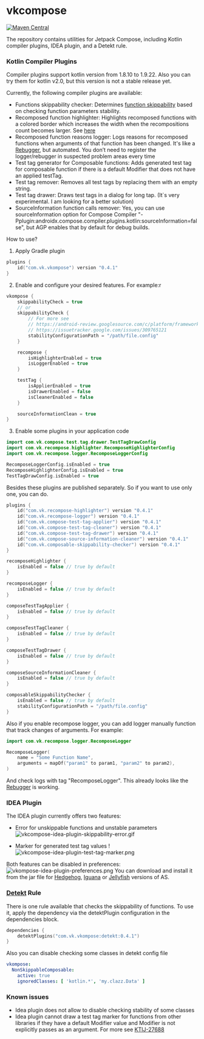 # vkcompose

[![Maven Central](https://img.shields.io/maven-central/v/com.vk.vkompose/com.vk.vkompose.gradle.plugin)](https://central.sonatype.com/search?q=vkompose)

The repository contains utilities for Jetpack Compose, including Kotlin compiler plugins, IDEA plugin, and a Detekt rule.

### Kotlin Compiler Plugins

Compiler plugins support kotlin version from 1.8.10 to 1.9.22. Also you can try them for kotlin v2.0, but this version is not a stable release yet.

Currently, the following compiler plugins are available:
- Functions skippability checker: Determines [function skippability](https://github.com/androidx/androidx/blob/androidx-main/compose/compiler/design/compiler-metrics.md#functions-that-are-restartable-but-not-skippable) based on checking function parameters stability.
- Recomposed function highlighter: Highlights recomposed functions with a colored border which increases the width when the recompositions count becomes larger. See [here](https://android-developers.googleblog.com/2022/03/play-time-with-jetpack-compose.html)
- Recomposed function reasons logger: Logs reasons for recomposed functions when arguments of that function has been changed. It's like a [Rebugger](https://github.com/theapache64/rebugger), but automated. You don’t need to register the logger/rebugger in suspected problem areas every time
- Test tag generator for Composable functions: Adds generated test tag for composable function if there is a default Modifier that does not have an applied testTag.
- Test tag remover: Removes all test tags by replacing them with an empty string.
- Test tag drawer: Draws test tags in a dialog for long tap. (It`s very experimental. I am looking for a better solution)
- SourceInformation function calls remover: Yes, you can use sourceInformation option for Compose Compiler "-Pplugin:androidx.compose.compiler.plugins.kotlin:sourceInformation=false", but AGP enables that by default for debug builds.

How to use?
1. Apply Gradle plugin
```kotlin
plugins {
    id("com.vk.vkompose") version "0.4.1"
}
```

2. Enable and configure your desired features. For example:r
```kotlin
vkompose {
    skippabilityCheck = true
    // or
    skippabilityCheck {
        // For more see
        // https://android-review.googlesource.com/c/platform/frameworks/support/+/2668595
        // https://issuetracker.google.com/issues/309765121
        stabilityConfigurationPath = "/path/file.config"
    }

    recompose {
        isHighlighterEnabled = true
        isLoggerEnabled = true
    }

    testTag {
        isApplierEnabled = true
        isDrawerEnabled = false
        isCleanerEnabled = false
    }

    sourceInformationClean = true
}
```
3. Enable some plugins in your application code
```kotlin
import com.vk.compose.test.tag.drawer.TestTagDrawConfig
import com.vk.recompose.highlighter.RecomposeHighlighterConfig
import com.vk.recompose.logger.RecomposeLoggerConfig

RecomposeLoggerConfig.isEnabled = true
RecomposeHighlighterConfig.isEnabled = true
TestTagDrawConfig.isEnabled = true
```

Besides these plugins are published separately. So if you want to use only one, you can do.
```kotlin
plugins {
    id("com.vk.recompose-highlighter") version "0.4.1"
    id("com.vk.recompose-logger") version "0.4.1"
    id("com.vk.compose-test-tag-applier") version "0.4.1"
    id("com.vk.compose-test-tag-cleaner") version "0.4.1"
    id("com.vk.compose-test-tag-drawer") version "0.4.1"
    id("com.vk.compose-source-information-cleaner") version "0.4.1"
    id("com.vk.composable-skippability-checker") version "0.4.1"
}

recomposeHighlighter {
    isEnabled = false // true by default
}

recomposeLogger {
    isEnabled = false // true by default
}

composeTestTagApplier {
    isEnabled = false // true by default
}

composeTestTagCleaner {
    isEnabled = false // true by default
}

composeTestTagDrawer {
    isEnabled = false // true by default
}

composeSourceInformationCleaner {
    isEnabled = false // true by default
}

composableSkippabilityChecker {
    isEnabled = false // true by default
    stabilityConfigurationPath = "/path/file.config"
}
```

Also if you enable recompose logger, you can add logger manually function that track changes of arguments. For example:
```kotlin
import com.vk.recompose.logger.RecomposeLogger

RecomposeLogger(
    name = "Some Function Name",
    arguments = mapOf("param1" to param1, "param2" to param2),
)
```
And check logs with tag "RecomposeLogger". This already looks like the [Rebugger](https://github.com/theapache64/rebugger) is working.

### IDEA Plugin
The IDEA plugin currently offers two features:
- Error for unskippable functions and unstable parameters
![vkcompose-idea-plugin-skippability-error.gif](art/vkcompose-idea-plugin-skippability-error.gif)

- Marker for generated test tag values
!![vkcompose-idea-plugin-test-tag-marker.png](art/vkcompose-idea-plugin-test-tag-marker.png)

Both features can be disabled in preferences:
![vkompose-idea-plugin-preferences.png](art/vkompose-idea-plugin-preferences.png)
You can download and install it from the jar file for [Hedgehog](idea-plugin/vkompose/vkompose-0.2-Hedgehog.jar), [Iguana](idea-plugin/vkompose/vkompose-0.2-Iguana.jar) or [Jellyfish](idea-plugin/vkompose/vkompose-0.2-Jellyfish.jar) versions of AS.

### [Detekt](https://github.com/detekt/detekt) Rule
There is one rule available that checks the skippability of functions. To use it, apply the dependency via the detektPlugin configuration in the dependencies block.
```kotlin
dependencies {
    detektPlugins("com.vk.vkompose:detekt:0.4.1")
}
```

Also you can disable checking some classes in detekt config file
```yaml
vkompose:
  NonSkippableComposable:
    active: true
    ignoredClasses: [ 'kotlin.*', 'my.clazz.Data' ]
```

### Known issues
- Idea plugin does not allow to disable checking stability of some classes
- Idea plugin cannot draw a test tag marker for functions from other libraries if they have a default Modifier value and Modifier is not explicitly passes as an argument. For more see [KTIJ-27688](https://youtrack.jetbrains.com/issue/KTIJ-27688/Quick-documentation-shows-COMPILEDCODE-instead-of-the-real-default-value-for-compiled-code-with-sources)